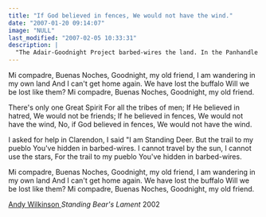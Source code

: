 ```yaml
---
title: "If God believed in fences, We would not have the wind."
date: "2007-01-20 09:14:07"
image: "NULL"
last_modified: "2007-02-05 10:33:31"
description: |
  "The Adair-Goodnight Project barbed-wires the land. In the Panhandle and beyond, it first eclipses the Indian's hunting grounds, then the Cowboy's free range as well. Andy Wilkinson's song-poem for Standing Bear laments the passing..."
---
```


Mi compadre, Buenas Noches,
Goodnight, my old friend,
I am wandering in my own land
And I can't get home again.
We have lost the buffalo
Will we be lost like them?
Mi compadre, Buenas Noches,
Goodnight, my old friend.

There's only one Great Spirit
For all the tribes of men;
If He believed in hatred,
We would not be friends;
If he believed in fences,
We would not have the wind,
No, if God believed in fences,
We would not have the wind.

I asked for help in Clarendon,
I said "I am Standing Deer.
But the trail to my pueblo
You've hidden in barbed-wires.
I cannot travel by the sun,
I cannot use the stars,
For the trail to my pueblo
You've hidden in barbed-wires.

Mi compadre, Buenas Noches,
Goodnight, my old friend,
I am wandering in my own land
And I can't get home again.
We have lost the buffalo
Will we be lost like them?
Mi compadre, Buenas Noches,
Goodnight, my old friend.

<a href="http://www.andywilkinson.net/cglnwrit.html" title="Andy Wilkinson" target="_blank"> Andy Wilkinson </a>
<i>Standing Bear's Lament</i>
2002
